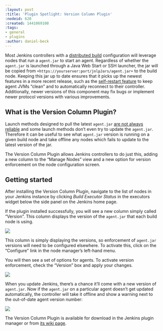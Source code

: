```yaml
---
:layout: post
:title: 'Plugin Spotlight: Version Column Plugin'
:nodeid: 620
:created: 1441069108
:tags:
- general
- plugins
:author: daniel-beck
---
```

Most Jenkins controllers with a [distributed build](https://wiki.jenkins.io/display/JENKINS/Distributed+builds) configuration will leverage nodes that run a `agent.jar` to start an agent. Regardless of whether the `agent.jar` is launched through a Java Web Start or SSH launcher, the jar will be copied from `+https://yourserver:port/jnlpJars/agent.jar+` to the build node. Keeping this jar up to date ensures that it picks up the newest features in a more recent release, such as the [self-restart feature](https://jenkins-ci.org/content/your-java-web-start-slaves-will-be-always-clean) to keep agent JVMs “clean” and to automatically reconnect to their controller. Additionally, newer versions of this component may fix bugs or implement newer protocol versions with various improvements.

## What is the Version Column Plugin?
Launch methods designed to pull the latest `agent.jar` [are not always reliable](https://issues.jenkins-ci.org/browse/JENKINS-16490) and some launch methods don’t even try to update the `agent.jar`. Therefore it can be useful to see what `agent.jar` version is running on a given build node and take offline any nodes which fails to update to the latest version of the jar.

The Version Column Plugin allows Jenkins controllers to do just this, adding a new column to the “Manage Nodes” view and a new option for version enforcement on the node configuration screen.

## Getting started
After installing the Version Column Plugin, navigate to the list of nodes in your Jenkins instance by clicking *Build Executor Status* in the executors widget below the side panel on the Jenkins home page.

If the plugin installed successfully, you will see a new column simply called “Version”. This column displays the version of the `agent.jar` that each build node is using.

![](/sites/default/files/images/versioncolumn-plugin-screenshot-1-2.png)

This column is simply displaying the versions, so enforcement of `agent.jar` versions will need to be configured elsewhere. To activate this, click on the “Configure” link in the node manager’s left-hand menu.

You will then see a set of options for agents. To activate version enforcement, check the “Version” box and apply your changes.

![](/sites/default/files/images/versioncolumn-plugin-screenshot-2.png)

When you update Jenkins, there’s a chance it’ll come with a new version of `agent.jar`. Now if the `agent.jar` on a particular agent doesn’t get updated automatically, the controller will take it offline and show a warning next to the out-of-date agent version number:

![](/sites/default/files/images/versioncolumn-plugin-screenshot-3.png)

The Version Column Plugin is available for download in the Jenkins plugin manager or from [its wiki page](https://wiki.jenkins.io/display/JENKINS/VersionColumn+Plugin).
